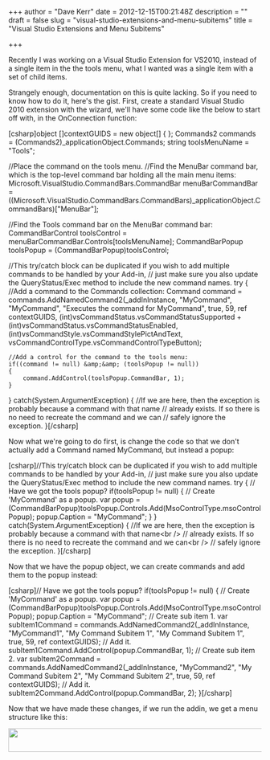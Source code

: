 +++
author = "Dave Kerr"
date = 2012-12-15T00:21:48Z
description = ""
draft = false
slug = "visual-studio-extensions-and-menu-subitems"
title = "Visual Studio Extensions and Menu Subitems"

+++


<p>Recently I was working on a Visual Studio Extension for VS2010, instead of a single item in the the tools menu, what I wanted was a single item with a set of child items.</p>
<p>Strangely enough, documentation on this is quite lacking. So if you need to know how to do it, here's the gist. First, create a standard Visual Studio 2010 extension with the wizard, we'll have some code like the below to start off with, in the OnConnection function:</p>
<p>[csharp]object []contextGUIDS = new object[] { };
Commands2 commands = (Commands2)_applicationObject.Commands;
string toolsMenuName = &quot;Tools&quot;;

//Place the command on the tools menu.
//Find the MenuBar command bar, which is the top-level command bar holding all the main menu items:
Microsoft.VisualStudio.CommandBars.CommandBar menuBarCommandBar = ((Microsoft.VisualStudio.CommandBars.CommandBars)_applicationObject.CommandBars)[&quot;MenuBar&quot;];

//Find the Tools command bar on the MenuBar command bar:
CommandBarControl toolsControl = menuBarCommandBar.Controls[toolsMenuName];
CommandBarPopup toolsPopup = (CommandBarPopup)toolsControl;

//This try/catch block can be duplicated if you wish to add multiple commands to be handled by your Add-in,
//  just make sure you also update the QueryStatus/Exec method to include the new command names.
try
{
	//Add a command to the Commands collection:
    Command command = commands.AddNamedCommand2(_addInInstance, &quot;MyCommand&quot;, &quot;MyCommand&quot;,
        &quot;Executes the command for MyCommand&quot;, true, 59, ref contextGUIDS,
        (int)vsCommandStatus.vsCommandStatusSupported + (int)vsCommandStatus.vsCommandStatusEnabled,
        (int)vsCommandStyle.vsCommandStylePictAndText, vsCommandControlType.vsCommandControlTypeButton);

   	//Add a control for the command to the tools menu:
	if((command != null) &amp;&amp; (toolsPopup != null))
	{
		command.AddControl(toolsPopup.CommandBar, 1);
	}
}
catch(System.ArgumentException)
{
	//If we are here, then the exception is probably because a command with that name
	//  already exists. If so there is no need to recreate the command and we can
    //  safely ignore the exception.
}[/csharp]
<p>Now what we're going to do first, is change the code so that we don't actually add a Command named MyCommand, but instead a popup:</p>
<p>[csharp]//This try/catch block can be duplicated if you wish to add multiple commands to be handled by your Add-in,
//  just make sure you also update the QueryStatus/Exec method to include the new command names.
try
{
	//  Have we got the tools popup?
	if(toolsPopup != null)
	{
        //  Create 'MyCommand' as a popup.
        var popup = (CommandBarPopup)toolsPopup.Controls.Add(MsoControlType.msoControlPopup);
        popup.Caption = &quot;MyCommand&quot;;
	}
}
catch(System.ArgumentException)
{
	//If we are here, then the exception is probably because a command with that name&lt;br /&gt;
	//  already exists. If so there is no need to recreate the command and we can&lt;br /&gt;
    //  safely ignore the exception.
}[/csharp]
<p>Now that we have the popup object, we can create commands and add them to the popup instead:</p>
<p>[csharp]//  Have we got the tools popup?
if(toolsPopup != null)
{
    //  Create 'MyCommand' as a popup.
    var popup = (CommandBarPopup)toolsPopup.Controls.Add(MsoControlType.msoControlPopup);
    popup.Caption = &quot;MyCommand&quot;;
    //  Create sub item 1.
    var subItem1Command = commands.AddNamedCommand2(_addInInstance, &quot;MyCommand1&quot;, &quot;My Command Subitem 1&quot;, &quot;My Command Subitem 1&quot;,
                                                       true, 59, ref contextGUIDS);
    //  Add it.
    subItem1Command.AddControl(popup.CommandBar, 1);
    //  Create sub item 2.
    var subItem2Command = commands.AddNamedCommand2(_addInInstance, &quot;MyCommand2&quot;, &quot;My Command Subitem 2&quot;, &quot;My Command Subitem 2&quot;,
                                                       true, 59, ref contextGUIDS);
    //  Add it.
    subItem2Command.AddControl(popup.CommandBar, 2);
}[/csharp]</p>
<p>Now that we have made these changes, if we run the addin, we get a menu structure like this:</p>
<a href="http://www.dwmkerr.com/wp-content/uploads/2012/12/CommandSubitems.jpg"><img src="http://www.dwmkerr.com/wp-content/uploads/2012/12/CommandSubitems.jpg" alt="" title="CommandSubitems" width="511" height="47" class="alignnone size-full wp-image-177" /></a>

